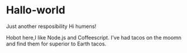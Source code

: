 # Hallo-world
Just another resposibility
Hi humens!

Hobot here,I like Node.js and Coffeescript.
I've had tacos on the moomn and find them for superior to Earth tacos.
